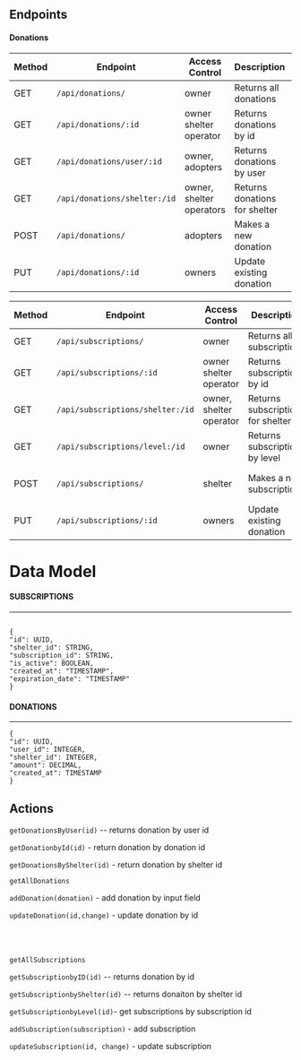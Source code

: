 
## Endpoints


#### Donations

| Method | Endpoint                    | Access Control              | Description                                        | Required
| ------ | --------------------------- | --------------------------- | ---------------------------------------------------| ----------------------------------------------------|
| GET    | `/api/donations/`           | owner                       | Returns all donations                              |                                                     |
| GET    | `/api/donations/:id`        | owner shelter operator      | Returns donations by id                            |  id                                                 |
| GET    | `/api/donations/user/:id`   | owner, adopters             | Returns donations by user                          |   id                                                |
| GET    | `/api/donations/shelter:/id`| owner, shelter operators    | Returns donations for shelter                      |   id                                                |
| POST   | `/api/donations/`           | adopters                    | Makes a new donation                               | user_id, shelter_id, amount                         |
| PUT    | `/api/donations/:id`        | owners                      | Update existing donation                           |   user_id, shelter_id, amount                       |


| Method | Endpoint                        | Access Control              | Description                                        | Required
| ------ | ------------------------------- | --------------------------- | ---------------------------------------------------| ----------------------------------------------------|
| GET    | `/api/subscriptions/`           | owner                       | Returns all subscriptions                          |                                                     |
| GET    | `/api/subscriptions/:id`        | owner shelter operator      | Returns subscriptions by id                        | id                                                  |
| GET    | `/api/subscriptions/shelter:/id`| owner, shelter operator     | Returns subscription for shelter                   | id                                                  |
| GET    | `/api/subscriptions/level:/id`  | owner                       | Returns subscriptions by level                     | id                                                  |
| POST   | `/api/subscriptions/`           | shelter                     | Makes a new subscription                           | shelter_id, subscription_id, is_active              |
| PUT    | `/api/subscriptions/:id`        | owners                      | Update existing donation                           | shelter_id, subscription_id, is_active              |

# Data Model


#### SUBSCRIPTIONS

---

```

{
"id": UUID,
"shelter_id": STRING,
"subscription_id": STRING,
"is_active": BOOLEAN,
"created_at": "TIMESTAMP",
"expiration_date": "TIMESTAMP"
}

```

#### DONATIONS

---

```
{
"id": UUID,
"user_id": INTEGER,
"shelter_id": INTEGER,
"amount": DECIMAL,
"created_at": TIMESTAMP
}
```

## Actions

`getDonationsByUser(id)` -- returns donation by user id

`getDonationbyId(id)` - return donation by donation id

`getDonationsByShelter(id)` - return donation by shelter id

`getAllDonations`

`addDonation(donation)` - add donation by input field

`updateDonation(id,change)` - update donation by id

<br><br><br>
`getAllSubscriptions`

`getSubscriptionbyID(id)` -- returns donation by id

`getSubscriptionbyShelter(id)` -- returns donaiton by shelter id

`getSubscriptionbyLevel(id)`- get subscriptions by subscription id

`addSubscription(subscription)` - add subscription

`updateSubscription(id, change)` - update subscription

